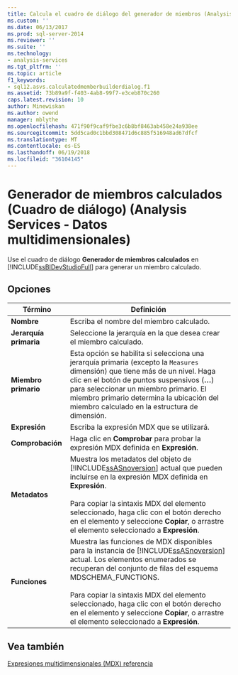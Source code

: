 ```yaml
---
title: Calcula el cuadro de diálogo del generador de miembros (Analysis Services - datos multidimensionales) | Documentos de Microsoft
ms.custom: ''
ms.date: 06/13/2017
ms.prod: sql-server-2014
ms.reviewer: ''
ms.suite: ''
ms.technology:
- analysis-services
ms.tgt_pltfrm: ''
ms.topic: article
f1_keywords:
- sql12.asvs.calculatedmemberbuilderdialog.f1
ms.assetid: 73b89a9f-f403-4ab8-99f7-e3ceb870c260
caps.latest.revision: 10
author: Minewiskan
ms.author: owend
manager: mblythe
ms.openlocfilehash: 471f90f9caf9fbe3c6b8bf8463ab458e24a938ee
ms.sourcegitcommit: 5dd5cad0c1bbd308471d6c885f516948ad67dfcf
ms.translationtype: MT
ms.contentlocale: es-ES
ms.lasthandoff: 06/19/2018
ms.locfileid: "36104145"
---
```

# <a name="calculated-member-builder-dialog-box-analysis-services---multidimensional-data"></a>Generador de miembros calculados (Cuadro de diálogo) (Analysis Services - Datos multidimensionales)
  Use el cuadro de diálogo **Generador de miembros calculados** en [!INCLUDE[ssBIDevStudioFull](../includes/ssbidevstudiofull-md.md)] para generar un miembro calculado.  
  
## <a name="options"></a>Opciones  
  
|Término|Definición|  
|----------|----------------|  
|**Nombre**|Escriba el nombre del miembro calculado.|  
|**Jerarquía primaria**|Seleccione la jerarquía en la que desea crear el miembro calculado.|  
|**Miembro primario**|Esta opción se habilita si selecciona una jerarquía primaria (excepto la `Measures` dimensión) que tiene más de un nivel. Haga clic en el botón de puntos suspensivos (**…**) para seleccionar un miembro primario. El miembro primario determina la ubicación del miembro calculado en la estructura de dimensión.|  
|**Expresión**|Escriba la expresión MDX que se utilizará.|  
|**Comprobación**|Haga clic en **Comprobar** para probar la expresión MDX definida en **Expresión**.|  
|**Metadatos**|Muestra los metadatos del objeto de [!INCLUDE[ssASnoversion](../includes/ssasnoversion-md.md)] actual que pueden incluirse en la expresión MDX definida en **Expresión**.<br /><br /> Para copiar la sintaxis MDX del elemento seleccionado, haga clic con el botón derecho en el elemento y seleccione **Copiar**, o arrastre el elemento seleccionado a **Expresión**.|  
|**Funciones**|Muestra las funciones de MDX disponibles para la instancia de [!INCLUDE[ssASnoversion](../includes/ssasnoversion-md.md)] actual. Los elementos enumerados se recuperan del conjunto de filas del esquema MDSCHEMA_FUNCTIONS.<br /><br /> Para copiar la sintaxis MDX del elemento seleccionado, haga clic con el botón derecho en el elemento y seleccione **Copiar**, o arrastre el elemento seleccionado a **Expresión**.|  
  
## <a name="see-also"></a>Vea también  
 [Expresiones multidimensionales &#40;MDX&#41; referencia](/sql/mdx/multidimensional-expressions-mdx-reference)  
  
  

